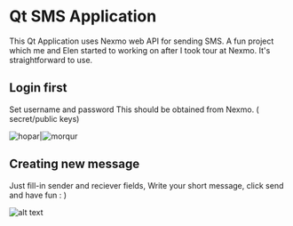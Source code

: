 # Qt SMS Application
This Qt Application uses Nexmo web API for sending SMS.
A fun project which me and Elen started to  working on after I took tour at Nexmo.
It's straightforward to use.


## Login first
Set username and password
This should be obtained from Nexmo. ( secret/public keys)

![hopar](https://image.ibb.co/fWLkG8/88888.png)|![morqur](https://image.ibb.co/kWU1pT/777777.png)


## Creating new message
Just fill-in sender and reciever fields,
Write your short message,
click send and have fun : )

![alt text](https://image.ibb.co/mdu99T/2222222.png)



